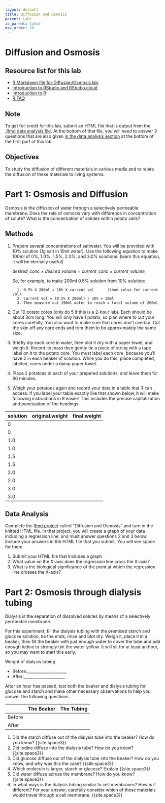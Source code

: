 ```yaml
---
layout: default
title: Diffusion and Osmosis
parent: Labs
is_parent: false
nav_order: 70
---
```


# Diffusion and Osmosis

## Resource list for this lab
* [R Markdown file for Diffusion/Osmosis lab](R/diffusion.Rmd).
* [Introduction to RStudio and RStudio.cloud](R/intro_to_rstudio.html)
* [Introduction to R](R/intro_to_r.html)
* [R FAQ](R/r_faq.html)



## Note
To get full credit for this lab, submit an HTML file that is output from the [.Rmd data analysis file](R/diffusion.Rmd). At the bottom of that file, you will need to answer 3 questions that are also given [in the data analysis section](#data-analysis) at the bottom of the first part of this lab.

## Objectives
To study the diffusion of different materials in various media and to relate the diffusion of these materials to living systems.

# Part 1:  Osmosis and Diffusion
Osmosis is the diffusion of water through a selectively permeable membrane.  Does the rate of osmosis vary with difference in concentration of solute? What is the concentration of solutes within potato cells?

## Methods
1. Prepare several concentrations of saltwater. You will be provided with 10% solution (1g salt in 10ml water). Use the following equation to make 100ml of 0%, 1.0%, 1.5%, 2.0%, and 3.0% solutions: (learn this equation, it will be eternally useful)

    *desired_conc* &times; *desired_volume* = *current_conc* &times; *current_volume*

    So, for example, to make 200ml 0.5% solution from 10% solution:
    
         1. 0.5% X 200ml = 10% X current vol      (then solve for current vol)
         2. current vol = (0.5% X 200ml) / 10% = 10ml
         3. Then measure out 190ml water to reach a total volume of 200ml
         
2. Cut 10 potato cores (only do 5 if this is a 2-hour lab). Each should be about 3cm long. You will only have 1 potato, so plan where to cut your cores carefully. You also want to make sure that cores don’t overlap. Cut the skin off any core ends and trim them to be approximately the same size.
3. Briefly dip each core in water, then blot it dry with a paper towel, and weigh it. Record its mass then gently tie a piece of string with a tape label on it to the potato core. You must label each core, because you’ll have 2 in each beaker of solution. While you do this, place completed, labeled, cores under a damp paper towel.
4. Place 2 potatoes in each of your prepared solutions, and leave them for 60 minutes.
5. Weigh your potatoes again and record your data in a table that R can access. If you label your table exactly like that shown below, it will make following instructions in R easier! This includes the precise capitalization and punctuation of the headings.

| solution | original.weight | final.weight |
|:---------|-----------------|--------------|
| 0        |                 |              |
| 0        |                 |              |
| 1.0      |                 |              |
| 1.0      |                 |              |
| 1.5      |                 |              |
| 1.5      |                 |              |
| 2.0      |                 |              |
| 2.0      |                 |              |
| 3.0      |                 |              |
| 3.0      |                 |              |

## Data Analysis
Complete the [Rmd project](R/diffusion.Rmd) called “Diffusion and Osmosis” and turn in the knitted HTML file. In that project, you will create a graph of your data including a regression line, and must answer questions 2 and 3 below. Include your answers in thh HTML file that you submit. You will see space for them.
1. Submit your HTML file that includes a graph
2. What value on the X-axis does the regression line cross the X-axis?
3. What is the biological significance of the point at which the regression line crosses the X-axis?

# Part 2: Osmosis through dialysis tubing

Dialysis is the separation of dissolved solutes by means of a selectively permeable membrane.

For this experiment, fill the dialysis tubing with the premixed starch and glucose solution, tie the ends, rinse and blot dry. Weigh it, place it in a beaker, then fill the beaker with just enough water to cover the tube and add enough iodine to strongly tint the water yellow. It will sit for at least an hour, so you may want to start this early.

Weight of dialysis tubing
* Before:\_\_\_\_\_\_\_\_\_\_\_\_\_\_\_\_\_\_\_\_  
* After:\_\_\_\_\_\_\_\_\_\_\_\_\_\_\_\_\_\_\_\_\_

After an hour has passed, test both the beaker and dialysis tubing for glucose and starch and make other necessary observations to help you answer the following questions.

|        | The Beaker | The Tubing |
|--------|------------|------------|
| Before |            |            |
| After  |            |            |

1. Did the starch diffuse out of the dialysis tube into the beaker?  How do you know?  {{site.space3}}
2. Did iodine diffuse into the dialysis tube?  How do you know? {{site.space3}}
3. Did glucose diffuse out of the dialysis tube into the beaker?  How do you know, and why was this the case?  {{site.space3}}
4. Which molecule is larger, starch or glucose?  Explain.{{site.space3}}
5. Did water diffuse across the membrane? How do you know?{{site.space3}}
6. In what ways is the dialysis tubing similar to cell membranes? How is it different? For your answer, carefully consider which of these materials would travel through a cell membrane. {{site.space3}}
 

